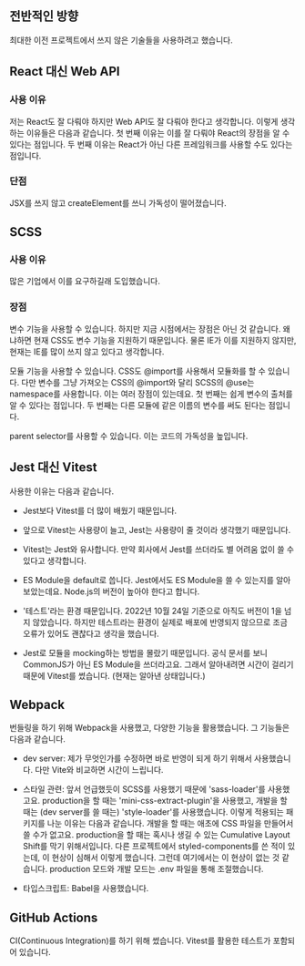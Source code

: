 ## 전반적인 방향

최대한 이전 프로젝트에서 쓰지 않은 기술들을 사용하려고 했습니다.

## React 대신 Web API

### 사용 이유

저는 React도 잘 다뤄야 하지만 Web API도 잘 다뤄야 한다고 생각합니다. 이렇게 생각하는 이유들은 다음과 같습니다. 첫 번째 이유는 이를 잘 다뤄야 React의 장점을 알 수 있다는 점입니다. 두 번째 이유는 React가 아닌 다른 프레임워크를 사용할 수도 있다는 점입니다.

### 단점

JSX를 쓰지 않고 createElement를 쓰니 가독성이 떨어졌습니다.

## SCSS

### 사용 이유

많은 기업에서 이를 요구하길래 도입했습니다.

### 장점

변수 기능을 사용할 수 있습니다. 하지만 지금 시점에서는 장점은 아닌 것 같습니다. 왜냐하면 현재 CSS도 변수 기능을 지원하기 때문입니다. 물론 IE가 이를 지원하지 않지만, 현재는 IE를 많이 쓰지 않고 있다고 생각합니다.

모듈 기능을 사용할 수 있습니다. CSS도 @import를 사용해서 모듈화를 할 수 있습니다. 다만 변수를 그냥 가져오는 CSS의 @import와 달리 SCSS의 @use는 namespace를 사용합니다. 이는 여러 장점이 있는데요. 첫 번째는 쉽게 변수의 출처를 알 수 있다는 점입니다. 두 번째는 다른 모듈에 같은 이름의 변수를 써도 된다는 점입니다.

parent selector를 사용할 수 있습니다. 이는 코드의 가독성을 높입니다.

## Jest 대신 Vitest

사용한 이유는 다음과 같습니다.

- Jest보다 Vitest를 더 많이 배웠기 때문입니다.

- 앞으로 Vitest는 사용량이 늘고, Jest는 사용량이 줄 것이라 생각했기 때문입니다.

- Vitest는 Jest와 유사합니다. 만약 회사에서 Jest를 쓰더라도 별 어려움 없이 쓸 수 있다고 생각합니다.

- ES Module을 default로 씁니다. Jest에서도 ES Module을 쓸 수 있는지를 알아보았는데요. Node.js의 버전이 높아야 한다고 합니다.

- '테스트'라는 환경 때문입니다. 2022년 10월 24일 기준으로 아직도 버전이 1을 넘지 않았습니다. 하지만 테스트라는 환경이 실제로 배포에 반영되지 않으므로 조금 오류가 있어도 괜찮다고 생각을 했습니다.

- Jest로 모듈을 mocking하는 방법을 몰랐기 때문입니다. 공식 문서를 보니 CommonJS가 아닌 ES Module을 쓰더라고요. 그래서 알아내려면 시간이 걸리기 때문에 Vitest를 썼습니다. (현재는 알아낸 상태입니다.)

## Webpack

번들링을 하기 위해 Webpack을 사용했고, 다양한 기능을 활용했습니다. 그 기능들은 다음과 같습니다.

- dev server: 제가 무엇인가를 수정하면 바로 반영이 되게 하기 위해서 사용했습니다. 다만 Vite와 비교하면 시간이 느립니다.

- 스타일 관련: 앞서 언급했듯이 SCSS를 사용했기 때문에 'sass-loader'를 사용했고요. production을 할 때는 'mini-css-extract-plugin'을 사용했고, 개발을 할 때는 (dev server를 쓸 때는) 'style-loader'를 사용했습니다. 이렇게 적용되는 패키지를 나눈 이유는 다음과 같습니다. 개발을 할 때는 애초에 CSS 파일을 만들어서 쓸 수가 없고요. production을 할 때는 혹시나 생길 수 있는 Cumulative Layout Shift를 막기 위해서입니다. 다른 프로젝트에서 styled-components를 쓴 적이 있는데, 이 현상이 심해서 이렇게 했습니다. 그런데 여기에서는 이 현상이 없는 것 같습니다. production 모드와 개발 모드는 .env 파일을 통해 조절했습니다.

- 타입스크립트: Babel을 사용했습니다.

## GitHub Actions

CI(Continuous Integration)를 하기 위해 썼습니다. Vitest를 활용한 테스트가 포함되어 있습니다.
